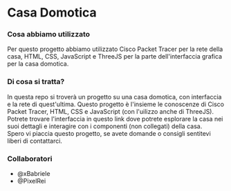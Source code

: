 # Casa Domotica

### Cosa abbiamo utilizzato
Per questo progetto abbiamo utilizzato Cisco Packet Tracer per la rete della casa, HTML, CSS, JavaScript e ThreeJS per la parte dell'interfaccia grafica per la casa domotica.

### Di cosa si tratta?
In questa repo si troverà un progetto su una casa domotica, con interfaccia e la rete di quest'ultima. Questo progetto è l'insieme le conoscenze di Cisco Packet Tracer, HTML, CSS e JavaScript (con l'uilizzo anche di ThreeJS). Potrete trovare l'interfaccia in questo link dove potrete esplorare la casa nei suoi dettagli e interagire con i componenti (non collegati) della casa.<br>Spero vi piaccia questo progetto, se avete domande o consigli sentitevi liberi di contattarci.

### Collaboratori

<ul>
  <li> @xBabriele </li>
  <li> @PixelRei </li>
</ul>
